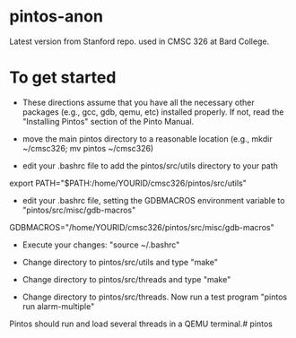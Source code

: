 # pintos-anon

Latest version from Stanford repo. used in CMSC 326 at Bard College.

# To get started

- These directions assume that you have all the necessary other
  packages (e.g., gcc, gdb, qemu, etc) installed properly.  If not,
  read the "Installing Pintos" section of the Pinto Manual.

- move the main pintos directory to a reasonable location (e.g., mkdir
  ~/cmsc326; mv pintos ~/cmsc326)

- edit your .bashrc file to add the pintos/src/utils directory to your path

export PATH="$PATH:/home/YOURID/cmsc326/pintos/src/utils"

- edit your .bashrc file, setting the GDBMACROS environment variable to "pintos/src/misc/gdb-macros"

GDBMACROS="/home/YOURID/cmsc326/pintos/src/misc/gdb-macros"

- Execute your changes: "source ~/.bashrc"

- Change directory to pintos/src/utils and type "make"

- Change directory to pintos/src/threads and type "make"

- Change directory to pintos/src/threads.  Now run a test program
  "pintos run alarm-multiple"

Pintos should run and load several threads in a QEMU terminal.# pintos
